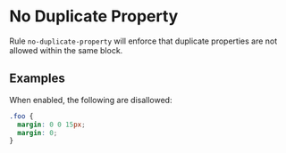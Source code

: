 # No Duplicate Property

Rule `no-duplicate-property` will enforce that duplicate properties are not allowed within the same block.

## Examples

When enabled, the following are disallowed:

```scss
.foo {
  margin: 0 0 15px;
  margin: 0;
}
```
